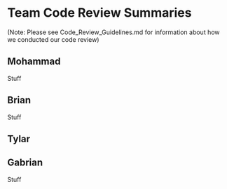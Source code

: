 # Team Code Review Summaries

(Note: Please see Code_Review_Guidelines.md for information about how we conducted our code review)

## Mohammad

Stuff

## Brian

Stuff

## Tylar

## Gabrian

Stuff
